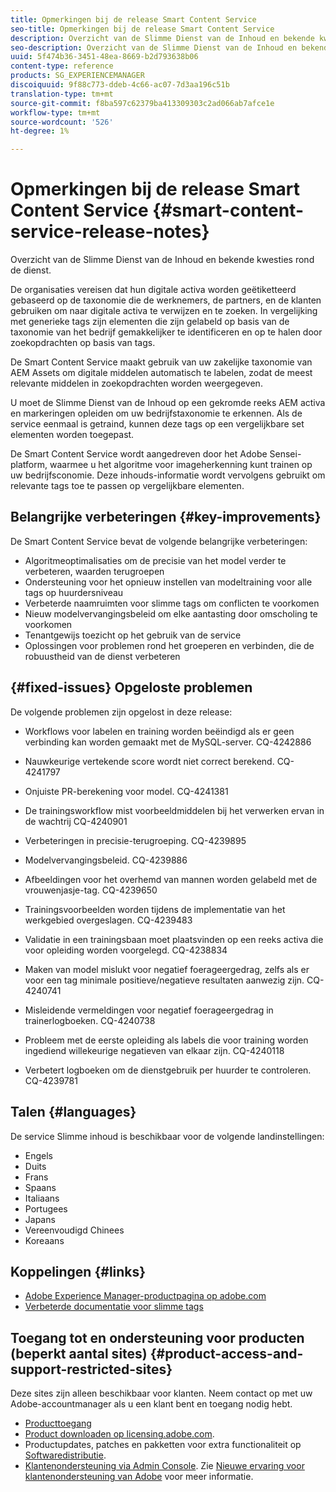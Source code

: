 ```yaml
---
title: Opmerkingen bij de release Smart Content Service
seo-title: Opmerkingen bij de release Smart Content Service
description: Overzicht van de Slimme Dienst van de Inhoud en bekende kwesties rond de dienst.
seo-description: Overzicht van de Slimme Dienst van de Inhoud en bekende kwesties rond de dienst.
uuid: 5f474b36-3451-48ea-8669-b2d793638b06
content-type: reference
products: SG_EXPERIENCEMANAGER
discoiquuid: 9f88c773-ddeb-4c66-ac07-7d3aa196c51b
translation-type: tm+mt
source-git-commit: f8ba597c62379ba413309303c2ad066ab7afce1e
workflow-type: tm+mt
source-wordcount: '526'
ht-degree: 1%

---
```



# Opmerkingen bij de release Smart Content Service {#smart-content-service-release-notes}

Overzicht van de Slimme Dienst van de Inhoud en bekende kwesties rond de dienst.

De organisaties vereisen dat hun digitale activa worden geëtiketteerd gebaseerd op de taxonomie die de werknemers, de partners, en de klanten gebruiken om naar digitale activa te verwijzen en te zoeken. In vergelijking met generieke tags zijn elementen die zijn gelabeld op basis van de taxonomie van het bedrijf gemakkelijker te identificeren en op te halen door zoekopdrachten op basis van tags.

De Smart Content Service maakt gebruik van uw zakelijke taxonomie van AEM Assets om digitale middelen automatisch te labelen, zodat de meest relevante middelen in zoekopdrachten worden weergegeven.

U moet de Slimme Dienst van de Inhoud op een gekromde reeks AEM activa en markeringen opleiden om uw bedrijfstaxonomie te erkennen. Als de service eenmaal is getraind, kunnen deze tags op een vergelijkbare set elementen worden toegepast.

De Smart Content Service wordt aangedreven door het Adobe Sensei-platform, waarmee u het algoritme voor imageherkenning kunt trainen op uw bedrijfsconomie. Deze inhouds-informatie wordt vervolgens gebruikt om relevante tags toe te passen op vergelijkbare elementen.

## Belangrijke verbeteringen {#key-improvements}

De Smart Content Service bevat de volgende belangrijke verbeteringen:

* Algoritmeoptimalisaties om de precisie van het model verder te verbeteren, waarden terugroepen
* Ondersteuning voor het opnieuw instellen van modeltraining voor alle tags op huurdersniveau
* Verbeterde naamruimten voor slimme tags om conflicten te voorkomen
* Nieuw modelvervangingsbeleid om elke aantasting door omscholing te voorkomen
* Tenantgewijs toezicht op het gebruik van de service
* Oplossingen voor problemen rond het groeperen en verbinden, die de robuustheid van de dienst verbeteren

## {#fixed-issues} Opgeloste problemen

De volgende problemen zijn opgelost in deze release:

* Workflows voor labelen en training worden beëindigd als er geen verbinding kan worden gemaakt met de MySQL-server. CQ-4242886

* Nauwkeurige vertekende score wordt niet correct berekend. CQ-4241797

* Onjuiste PR-berekening voor model. CQ-4241381

* De trainingsworkflow mist voorbeeldmiddelen bij het verwerken ervan in de wachtrij CQ-4240901

* Verbeteringen in precisie-terugroeping. CQ-4239895

* Modelvervangingsbeleid. CQ-4239886

* Afbeeldingen voor het overhemd van mannen worden gelabeld met de vrouwenjasje-tag. CQ-4239650

* Trainingsvoorbeelden worden tijdens de implementatie van het werkgebied overgeslagen. CQ-4239483

* Validatie in een trainingsbaan moet plaatsvinden op een reeks activa die voor opleiding worden voorgelegd. CQ-4238834

* Maken van model mislukt voor negatief foerageergedrag, zelfs als er voor een tag minimale positieve/negatieve resultaten aanwezig zijn. CQ-4240741

* Misleidende vermeldingen voor negatief foerageergedrag in trainerlogboeken. CQ-4240738

* Probleem met de eerste opleiding als labels die voor training worden ingediend willekeurige negatieven van elkaar zijn. CQ-4240118

* Verbetert logboeken om de dienstgebruik per huurder te controleren. CQ-4239781

## Talen {#languages}

De service Slimme inhoud is beschikbaar voor de volgende landinstellingen:

* Engels
* Duits
* Frans
* Spaans
* Italiaans
* Portugees
* Japans
* Vereenvoudigd Chinees
* Koreaans

## Koppelingen {#links}

* [Adobe Experience Manager-productpagina op adobe.com](https://www.adobe.com/marketing-cloud/experience-manager.html)
* [Verbeterde documentatie voor slimme tags](/help/assets/enhanced-smart-tags.md)

## Toegang tot en ondersteuning voor producten (beperkt aantal sites) {#product-access-and-support-restricted-sites}

Deze sites zijn alleen beschikbaar voor klanten. Neem contact op met uw Adobe-accountmanager als u een klant bent en toegang nodig hebt.

* [Producttoegang](https://login.marketing.adobe.com)
* [Product downloaden op licensing.adobe.com](https://licensing.adobe.com/).
* Productupdates, patches en pakketten voor extra functionaliteit op [Softwaredistributie](https://experience.adobe.com/#/downloads/content/software-distribution/en/aem.html).
* [Klantenondersteuning via Admin Console](https://adminconsole.adobe.com/). Zie [Nieuwe ervaring voor klantenondersteuning van Adobe](https://docs.adobe.com/content/help/en/customer-one/using/home.html) voor meer informatie.
